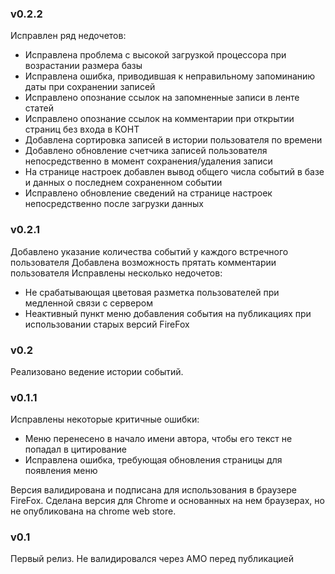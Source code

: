 
### v0.2.2

Исправлен ряд недочетов:
- Исправлена проблема с высокой загрузкой процессора при возрастании размера базы
- Исправлена ошибка, приводившая к неправильному запоминанию даты при сохранении записей
- Исправлено опознание ссылок на запомненные записи в ленте статей
- Исправлено опознание ссылок на комментарии при открытии страниц без входа в КОНТ
- Добавлена сортировка записей в истории пользователя по времени
- Добавлено обновление счетчика записей пользователя непосредственно в момент сохранения/удаления записи
- На странице настроек добавлен вывод общего числа событий в базе и данных о последнем сохраненном событии
- Исправлено обновление сведений на странице настроек непосредственно после загрузки данных

### v0.2.1

Добавлено указание количества событий у каждого встречного пользователя
Добавлена возможность прятать комментарии пользователя
Исправлены несколько недочетов:
- Не срабатывающая цветовая разметка пользователей при медленной связи с сервером
- Неактивный пункт меню добавления события на публикациях при использовании старых версий FireFox

### v0.2

Реализовано ведение истории событий.

### v0.1.1

Исправлены некоторые критичные ошибки:
- Меню перенесено в начало имени автора, чтобы его текст не попадал в цитирование
- Исправлена ошибка, требующая обновления страницы для появления меню

Версия валидирована и подписана для использования в браузере FireFox. 
Сделана версия для Chrome и основанных на нем браузерах, но не опубликована на chrome web store.

### v0.1

Первый релиз. Не валидировался через AMO перед публикацией

